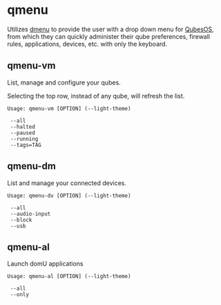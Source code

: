 # qmenu
Utilizes [dmenu](https://tools.suckless.org/dmenu/) to provide the user with a
drop down menu for [QubesOS](https://qubes-os.org/),
from which they can quickly administer their qube
preferences, firewall rules, applications, devices, etc. with only the keyboard.

## qmenu-vm
List, manage and configure your qubes.

Selecting the top row, instead of any qube, will refresh the list.

    Usage: qmenu-vm [OPTION] (--light-theme)

     --all
     --halted
     --paused
     --running
     --tags=TAG

## qmenu-dm
List and manage your connected devices.

    Usage: qmenu-dv [OPTION] (--light-theme)

     --all
     --audio-input
     --block
     --usb

## qmenu-al
Launch domU applications

    Usage: qmenu-al [OPTION] (--light-theme)

     --all
     --only
